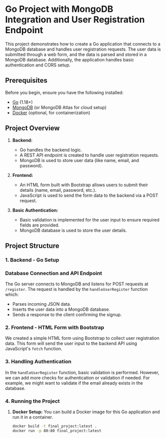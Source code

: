 # Go Project with MongoDB Integration and User Registration Endpoint

This project demonstrates how to create a Go application that connects to a MongoDB database and handles user registration requests. The user data is submitted through a web form, and the data is parsed and stored in a MongoDB database. Additionally, the application handles basic authentication and CORS setup.

## Prerequisites

Before you begin, ensure you have the following installed:

- [Go](https://golang.org/dl/) (1.18+)
- [MongoDB](https://www.mongodb.com/) (or MongoDB Atlas for cloud setup)
- [Docker](https://www.docker.com/) (optional, for containerization)

## Project Overview

1. **Backend:**
   - Go handles the backend logic.
   - A REST API endpoint is created to handle user registration requests.
   - MongoDB is used to store user data (like name, email, and password).
2. **Frontend:**

   - An HTML form built with Bootstrap allows users to submit their details (name, email, password, etc.).
   - JavaScript is used to send the form data to the backend via a POST request.

3. **Basic Authentication:**
   - Basic validation is implemented for the user input to ensure required fields are provided.
   - MongoDB database is used to store the user details.

## Project Structure

### 1. **Backend - Go Setup**

### Database Connection and API Endpoint

The Go server connects to MongoDB and listens for POST requests at `/register`. The request is handled by the `handleUserRegister` function which:

- Parses incoming JSON data.
- Inserts the user data into a MongoDB database.
- Sends a response to the client confirming the signup.

### 2. **Frontend - HTML Form with Bootstrap**

We created a simple HTML form using Bootstrap to collect user registration data. This form will send the user input to the backend API using JavaScript's `fetch` function.

### 3. **Handling Authentication**

In the `handleUserRegister` function, basic validation is performed. However, we can add more checks for authentication or validation if needed. For example, we might want to validate if the email already exists in the database.

### 4. **Running the Project**

1. **Docker Setup:**
   You can build a Docker image for this Go application and run it in a container.

   ```bash
   docker build -t final_project:latest .
   docker run -p 80:80 final_project:latest
   ```
